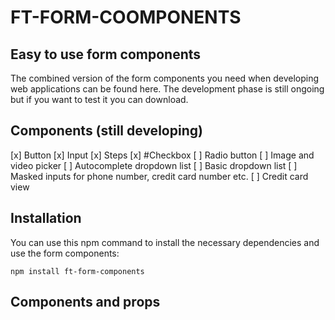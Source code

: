 # FT-FORM-COOMPONENTS

## Easy to use form components

The combined version of the form components you need when developing web applications can be found here. The development phase is still ongoing but if you want to test it you can download.

## Components (still developing)

[x] Button
[x] Input
[x] Steps
[x] #Checkbox
[ ] Radio button
[ ] Image and video picker
[ ] Autocomplete dropdown list
[ ] Basic dropdown list
[ ] Masked inputs for phone number, credit card number etc.
[ ] Credit card view

## Installation
You can use this npm command to install the necessary dependencies and use the form components:
```
npm install ft-form-components
```

## Components and props

